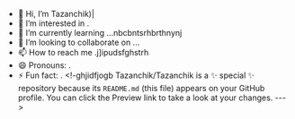 - 👋 Hi, I’m Tazanchik)|
- 👀 I’m interested in .
- 🌱 I’m currently learning ...nbcbntsrhbrthnynj
- 💞️ I’m looking to collaborate on ...
- 📫 How to reach me .j]ipudsfghstrh
- 😄 Pronouns: .
- ⚡ Fun fact: .
<!-ghjidfjogb
Tazanchik/Tazanchik is a ✨ special ✨ repository because its `README.md` (this file) appears on your GitHub profile.
You can click the Preview link to take a look at your changes.
--->
